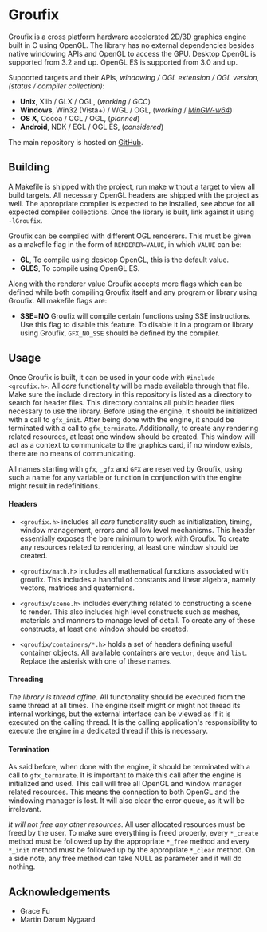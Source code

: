 # Groufix

Groufix is a cross platform hardware accelerated 2D/3D graphics engine built in C using OpenGL. The library has no external dependencies besides native windowing APIs and OpenGL to access the GPU. Desktop OpenGL is supported from 3.2 and up. OpenGL ES is supported from 3.0 and up.

Supported targets and their APIs, _windowing / OGL extension / OGL version, (status / compiler collection)_:

* __Unix__, Xlib / GLX / OGL, (_working_ / _GCC_)
* __Windows__, Win32 (Vista+) / WGL / OGL, (_working_ / _[MinGW-w64](http://mingw-w64.sourceforge.net/)_)
* __OS X__, Cocoa / CGL / OGL, (_planned_)
* __Android__, NDK / EGL / OGL ES, (_considered_)

The main repository is hosted on [GitHub](https://github.com/Ckef/Groufix).


## Building

A Makefile is shipped with the project, run make without a target to view all build targets. All necessary OpenGL headers are shipped with the project as well. The appropriate compiler is expected to be installed, see above for all expected compiler collections. Once the library is built, link against it using `-lGroufix`.

Groufix can be compiled with different OGL renderers. This must be given as a makefile flag in the form of `RENDERER=VALUE`, in which `VALUE` can be:

* __GL__, To compile using desktop OpenGL, this is the default value.
* __GLES__, To compile using OpenGL ES.

Along with the renderer value Groufix accepts more flags which can be defined while both compiling Groufix itself and any program or library using Groufix. All makefile flags are:

* __SSE=NO__ Groufix will compile certain functions using SSE instructions. Use this flag to disable this feature. To disable it in a program or library using Groufix, `GFX_NO_SSE` should be defined by the compiler.

## Usage

Once Groufix is built, it can be used in your code with `#include <groufix.h>`. All _core_ functionality will be made available through that file. Make sure the include directory in this repository is listed as a directory to search for header files. This directory contains all public header files necessary to use the library. Before using the engine, it should be initialized with a call to `gfx_init`. After being done with the engine, it should be terminated with a call to `gfx_terminate`. Additionally, to create any rendering related resources, at least one window should be created. This window will act as a context to communicate to the graphics card, if no window exists, there are no means of communicating.

All names starting with `gfx`, `_gfx` and `GFX` are reserved by Groufix, using such a name for any variable or function in conjunction with the engine might result in redefinitions.


#### Headers

* `<groufix.h>` includes all _core_ functionality such as initialization, timing, window management, errors and all low level mechanisms. This header essentially exposes the bare minimum to work with Groufix. To create any resources related to rendering, at least one window should be created.

* `<groufix/math.h>` includes all mathematical functions associated with groufix. This includes a handful of constants and linear algebra, namely vectors, matrices and quaternions.

* `<groufix/scene.h>` includes everything related to constructing a scene to render. This also includes high level constructs such as meshes, materials and manners to manage level of detail. To create any of these constructs, at least one window should be created.

* `<groufix/containers/*.h>` holds a set of headers defining useful container objects. All available containers are `vector`, `deque` and `list`. Replace the asterisk with one of these names.


#### Threading

_The library is thread affine_. All functonality should be executed from the same thread at all times. The engine itself might or might not thread its internal workings, but the external interface can be viewed as if it is executed on the calling thread. It is the calling application's responsibility to execute the engine in a dedicated thread if this is necessary.


#### Termination

As said before, when done with the engine, it should be terminated with a call to `gfx_terminate`. It is important to make this call after the engine is initialized and used. This call will free all OpenGL and window manager related resources. This means the connection to both OpenGL and the windowing manager is lost. It will also clear the error queue, as it will be irrelevant.

_It will not free any other resources_. All user allocated resources must be freed by the user. To make sure everything is freed properly, every `*_create` method must be followed up by the appropriate `*_free` method and every `*_init` method must be followed up by the appropriate `*_clear` method. On a side note, any free method can take NULL as parameter and it will do nothing.


## Acknowledgements

* Grace Fu
* Martin Dørum Nygaard

